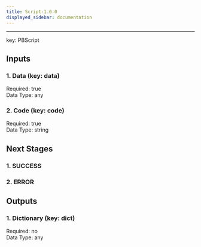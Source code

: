 ```yaml
---  
title: Script-1.0.0  
displayed_sidebar: documentation  
---  
```

  
****  
key: PBScript  
## Inputs  
### 1. Data (key: data)  
  
Required: true  
Data Type: any   
### 2. Code (key: code)  
  
Required: true  
Data Type: string   
## Next Stages  
### 1. SUCCESS  
  
### 2. ERROR  
  
## Outputs  
### 1. Dictionary (key: dict)  
  
Required: no  
Data Type: any 
